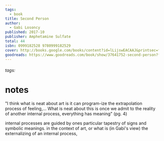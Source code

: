 ```yaml
---
tags:
  - book
title: Second Person
author:
  - Gabi Losoncy
published: 2017-10
publisher: Amphetamine Sulfate
total: 44
isbn: 0999182528 9780999182529
cover: http://books.google.com/books/content?id=lLijswEACAAJ&printsec=frontcover&img=1&zoom=1&source=gbs_api
goodreads: https://www.goodreads.com/book/show/37641752-second-person?from_search=true&from_srp=true&qid=wv7GOI7LNS&rank=1
---
```

###### tags:

# notes

"I think what is neat about art is it can program-ize the extrapolation process of feeling,... What is neat about this is once we admit to the reality of another internal process, everything has meaning" (pg. 4)

internal processes are guided by ones particular tapestry of signs and symbolic meanings. in the context of art, or what is (in Gabi's view) the externalizing of an internal process,  